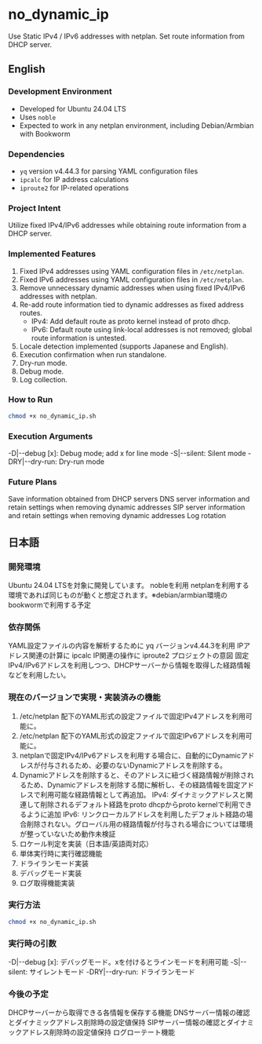 # no_dynamic_ip
Use Static IPv4 / IPv6 addresses with netplan. Set route information from DHCP server.

## English

### Development Environment
- Developed for Ubuntu 24.04 LTS
- Uses `noble`
- Expected to work in any netplan environment, including Debian/Armbian with Bookworm

### Dependencies
- `yq` version v4.44.3 for parsing YAML configuration files
- `ipcalc` for IP address calculations
- `iproute2` for IP-related operations

### Project Intent
Utilize fixed IPv4/IPv6 addresses while obtaining route information from a DHCP server.

### Implemented Features
1. Fixed IPv4 addresses using YAML configuration files in `/etc/netplan`.
2. Fixed IPv6 addresses using YAML configuration files in `/etc/netplan`.
3. Remove unnecessary dynamic addresses when using fixed IPv4/IPv6 addresses with netplan.
4. Re-add route information tied to dynamic addresses as fixed address routes.
   - IPv4: Add default route as proto kernel instead of proto dhcp.
   - IPv6: Default route using link-local addresses is not removed; global route information is untested.
5. Locale detection implemented (supports Japanese and English).
6. Execution confirmation when run standalone.
7. Dry-run mode.
8. Debug mode.
9. Log collection.

### How to Run
```sh
chmod +x no_dynamic‗ip.sh
```

### Execution Arguments
-D|--debug [x]: Debug mode; add x for line mode
-S|--silent: Silent mode
-DRY|--dry-run: Dry-run mode

### Future Plans
Save information obtained from DHCP servers
DNS server information and retain settings when removing dynamic addresses
SIP server information and retain settings when removing dynamic addresses
Log rotation

## 日本語
### 開発環境
Ubuntu 24.04 LTSを対象に開発しています。
nobleを利用
netplanを利用する環境であれば同じものが動くと想定されます。※debian/armbian環境のbookwormで利用する予定

### 依存関係
YAML設定ファイルの内容を解析するために yq バージョンv4.44.3を利用
IPアドレス関連の計算に ipcalc
IP関連の操作に iproute2
プロジェクトの意図
固定IPv4/IPv6アドレスを利用しつつ、DHCPサーバーから情報を取得した経路情報などを利用したい。

### 現在のバージョンで実現・実装済みの機能
1. /etc/netplan 配下のYAML形式の設定ファイルで固定IPv4アドレスを利用可能に。
2. /etc/netplan 配下のYAML形式の設定ファイルで固定IPv6アドレスを利用可能に。
3. netplanで固定IPv4/IPv6アドレスを利用する場合に、自動的にDynamicアドレスが付与されるため、必要のないDynamicアドレスを削除する。
4. Dynamicアドレスを削除すると、そのアドレスに紐づく経路情報が削除されるため、Dynamicアドレスを削除する間に解析し、その経路情報を固定アドレスで利用可能な経路情報として再追加。
   IPv4: ダイナミックアドレスと関連して削除されるデフォルト経路をproto dhcpからproto kernelで利用できるように追加
   IPv6: リンクローカルアドレスを利用したデフォルト経路の場合削除されない。グローバル用の経路情報が付与される場合については環境が整っていないため動作未検証
5. ロケール判定を実装（日本語/英語両対応）
6. 単体実行時に実行確認機能
7. ドライランモード実装
8. デバッグモード実装
9. ログ取得機能実装

### 実行方法
```sh
chmod +x no_dynamic‗ip.sh
```
### 実行時の引数
 -D|--debug [x]: デバッグモード。xを付けるとラインモードを利用可能
 -S|--silent: サイレントモード
 -DRY|--dry-run: ドライランモード

### 今後の予定
DHCPサーバーから取得できる各情報を保存する機能
DNSサーバー情報の確認とダイナミックアドレス削除時の設定値保持
SIPサーバー情報の確認とダイナミックアドレス削除時の設定値保持
ログローテート機能


